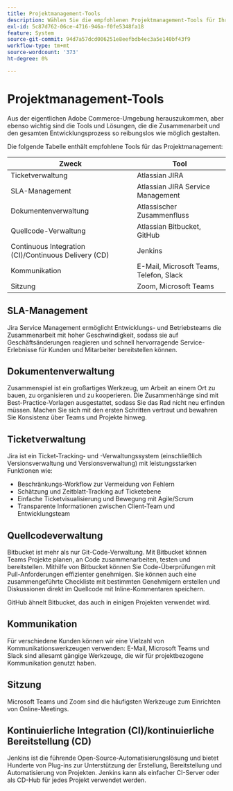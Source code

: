 ```yaml
---
title: Projektmanagement-Tools
description: Wählen Sie die empfohlenen Projektmanagement-Tools für Ihre Adobe Commerce-Implementierung aus.
exl-id: 5c87d762-06ce-4716-946a-f0fe5348fa18
feature: System
source-git-commit: 94d7a57dcd006251e8eefbdb4ec3a5e140bf43f9
workflow-type: tm+mt
source-wordcount: '373'
ht-degree: 0%

---
```


# Projektmanagement-Tools

Aus der eigentlichen Adobe Commerce-Umgebung herauszukommen, aber ebenso wichtig sind die Tools und Lösungen, die die Zusammenarbeit und den gesamten Entwicklungsprozess so reibungslos wie möglich gestalten.

Die folgende Tabelle enthält empfohlene Tools für das Projektmanagement:

| Zweck | Tool |
|------------------------------------------------------|--------------------------------------|
| Ticketverwaltung | Atlassian JIRA |
| SLA-Management | Atlassian JIRA Service Management |
| Dokumentenverwaltung | Atlassischer Zusammenfluss |
| Quellcode-Verwaltung | Atlassian Bitbucket, GitHub |
| Continuous Integration (CI)/Continuous Delivery (CD) | Jenkins |
| Kommunikation | E-Mail, Microsoft Teams, Telefon, Slack |
| Sitzung | Zoom, Microsoft Teams |

## SLA-Management

Jira Service Management ermöglicht Entwicklungs- und Betriebsteams die Zusammenarbeit mit hoher Geschwindigkeit, sodass sie auf Geschäftsänderungen reagieren und schnell hervorragende Service-Erlebnisse für Kunden und Mitarbeiter bereitstellen können.

## Dokumentenverwaltung

Zusammenspiel ist ein großartiges Werkzeug, um Arbeit an einem Ort zu bauen, zu organisieren und zu kooperieren. Die Zusammenhänge sind mit Best-Practice-Vorlagen ausgestattet, sodass Sie das Rad nicht neu erfinden müssen. Machen Sie sich mit den ersten Schritten vertraut und bewahren Sie Konsistenz über Teams und Projekte hinweg.

## Ticketverwaltung

Jira ist ein Ticket-Tracking- und -Verwaltungssystem (einschließlich Versionsverwaltung und Versionsverwaltung) mit leistungsstarken Funktionen wie:

- Beschränkungs-Workflow zur Vermeidung von Fehlern
- Schätzung und Zeitblatt-Tracking auf Ticketebene
- Einfache Ticketvisualisierung und Bewegung mit Agile/Scrum
- Transparente Informationen zwischen Client-Team und Entwicklungsteam

## Quellcodeverwaltung

Bitbucket ist mehr als nur Git-Code-Verwaltung. Mit Bitbucket können Teams Projekte planen, an Code zusammenarbeiten, testen und bereitstellen. Mithilfe von Bitbucket können Sie Code-Überprüfungen mit Pull-Anforderungen effizienter genehmigen. Sie können auch eine zusammengeführte Checkliste mit bestimmten Genehmigern erstellen und Diskussionen direkt im Quellcode mit Inline-Kommentaren speichern.

GitHub ähnelt Bitbucket, das auch in einigen Projekten verwendet wird.

## Kommunikation

Für verschiedene Kunden können wir eine Vielzahl von Kommunikationswerkzeugen verwenden: E-Mail, Microsoft Teams und Slack sind allesamt gängige Werkzeuge, die wir für projektbezogene Kommunikation genutzt haben.

## Sitzung

Microsoft Teams und Zoom sind die häufigsten Werkzeuge zum Einrichten von Online-Meetings.

## Kontinuierliche Integration (CI)/kontinuierliche Bereitstellung (CD)

Jenkins ist die führende Open-Source-Automatisierungslösung und bietet Hunderte von Plug-ins zur Unterstützung der Erstellung, Bereitstellung und Automatisierung von Projekten. Jenkins kann als einfacher CI-Server oder als CD-Hub für jedes Projekt verwendet werden.
